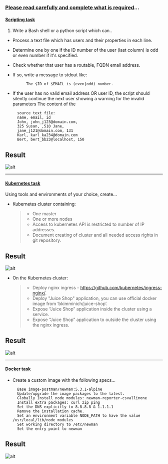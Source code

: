 ### <ins>Please read carefully and complete what is required</ins>...
####  <ins>Scripting task</ins>

1. Write a Bash shell or a python script which can..
* Process a text file which has users and their properties in each line.
* Determine one by one if the ID number of the user (last column) is odd or even number if it's specified. 
* Check whether that user has a routable, FQDN email address.
* If so, write a message to stdout like:

            The $ID of $EMAIL is (even|odd) number. 
* If the user has no valid email address OR user ID, the script should silently continue the next user 
  showing a warning for the invalid parameters The content of the 

        source text file: 
        name, email, id 
        John, john_j123@domain.com,
        325 Susan, ,510 Jane, 
        jane_j121@domain.com, 131 
        Karl, karl_ka234@domain.com 
        Bert, bert_bb23@localhost, 150 

## Result
![alt](URL "title")


___

#### <ins>Kubernetes task</ins>

Using tools and environments of your choice, create...
* Kubernetes cluster containing: 
    > - One master 
    >- One or more nodes
    >- Access to kubernetes API is restricted to number of IP addresses. 
    >- Document creating of cluster and all needed access rights in git repository. 

## Result
![alt](URL "title")

* On the Kubernetes cluster:
   >- Deploy nginx ingress - https://github.com/kubernetes/ingress-nginx/. 
   >- Deploy "Juice Shop" application, you can use official docker image from ‘bkimminich/juice-shop’. 
   >- Expose “Juice Shop” application inside the cluster using a service. 
   >- Expose “Juice Shop” application to outside the cluster using the nginx ingress.

## Result
![alt](URL "title")



___

#### <ins>Docker task</ins>

* Create a custom image with the following specs...

        Base image-postman/newman:5.3.1-alpine
        Update/upgrade the image packages to the latest.
        Globally Install node modules: newman-reporter-csvallinone
        Install extra packages: curl zip ping
        Set the DNS explicitly to 8.8.8.8 & 1.1.1.1
        Remove the installation cache.
        Set an environment variable NODE_PATH to have the value  /usr/local/lib/node_modules 
        Set working directory to /etc/newman 
        Set the entry point to newman 

## Result
![alt](URL "title")



   
    



